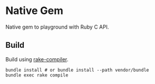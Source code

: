 # Native Gem

Native gem to playground with Ruby C API.

## Build

Build using [rake-compiler](https://rubygems.org/gems/rake-compiler).

```shell
bundle install # or bundle install --path vendor/bundle
bundle exec rake compile
```


